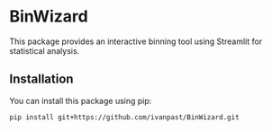 # BinWizard

This package provides an interactive binning tool using Streamlit for statistical analysis.

## Installation

You can install this package using pip:

```bash
pip install git+https://github.com/ivanpast/BinWizard.git
